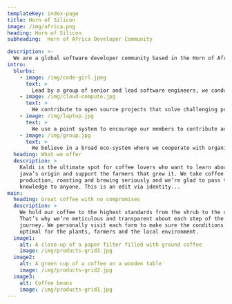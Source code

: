 ```yaml
---
templateKey: index-page
title: Horn of Silicon
image: /img/africa.png
heading: Horn of Silicon
subheading:  Horn of Africa Developer Community

description: >-
  We are a global software developer community based in the Horn of Africa and diaspora
intro:
  blurbs:
    - image: /img/code-girl.jpeg
      text: >
        Lead by a group of senior and lead software engineers, we conduct events that enhance our skills as a team and individuals.
    - image: /img/cloud-compute.jpg
      text: >
        We contribute to open source projects that solve challenging problems in the Horn of Africa.
    - image: /img/laptop.jpg
      text: >
        We use a point system to encourage our members to contribute and register their personal development.
    - image: /img/group.jpg
      text: >
        We believe in a broad eco-system where we cooperate with organizations that want to support and be part of our activities.
  heading: What we offer
  description: >
    Kaldi is the ultimate spot for coffee lovers who want to learn about their
    java’s origin and support the farmers that grew it. We take coffee
    production, roasting and brewing seriously and we’re glad to pass that
    knowledge to anyone. This is an edit via identity...
main:
  heading: Great coffee with no compromises
  description: >
    We hold our coffee to the highest standards from the shrub to the cup.
    That’s why we’re meticulous and transparent about each step of the coffee’s
    journey. We personally visit each farm to make sure the conditions are
    optimal for the plants, farmers and the local environment.
  image1:
    alt: A close-up of a paper filter filled with ground coffee
    image: /img/products-grid3.jpg
  image2:
    alt: A green cup of a coffee on a wooden table
    image: /img/products-grid2.jpg
  image3:
    alt: Coffee beans
    image: /img/products-grid1.jpg
---
```

